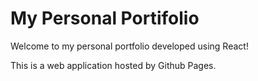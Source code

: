 # My Personal Portifolio

Welcome to my personal portfolio developed using React!

This is a web application hosted by Github Pages.